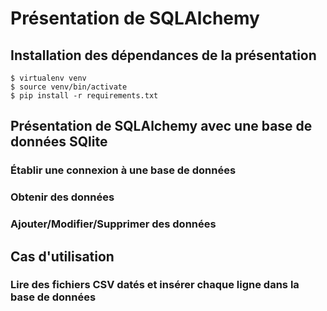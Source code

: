# Présentation de SQLAlchemy

## Installation des dépendances de la présentation

    $ virtualenv venv
    $ source venv/bin/activate
    $ pip install -r requirements.txt

## Présentation de SQLAlchemy avec une base de données SQlite

### Établir une connexion à une base de données

### Obtenir des données

### Ajouter/Modifier/Supprimer des données

## Cas d'utilisation

### Lire des fichiers CSV datés et insérer chaque ligne dans la base de données

